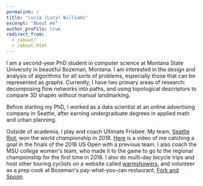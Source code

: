 ```yaml
---
permalink: /
title: "Lucia (Lucy) Williams"
excerpt: "About me"
author_profile: true
redirect_from: 
  - /about/
  - /about.html
---
```

I am a second-year PhD student in computer science at Montana State University in beautiful Bozeman, Montana.
I am interested in the design and analysis of algorithms for all sorts of problems, especially those that can be
represented as graphs. Currently, I have two primary areas of research: decomposing
flow networks into paths, and using topological descriptors to compare 3D shapes without manual landmarking.

Before starting my PhD, I worked as a data scientist at an online advertising company in Seattle, after earning
undergraduate degrees in applied math and urban planning.

Outside of academia, I play and coach Ultimate Frisbee. My team, [Seattle Riot](https://twitter.com/SeattleRiot),
won the world championship in 2018. [Here](https://www.youtube.com/watch?v=qBYpCgQ0xmY) is a video
of me catching a goal in the finals of the 2016 US Open with a previous team.
I also coach the MSU college women's team, who made it to the game to go to
the regional championship for the first time in 2018. 
I also do multi-day bicycle trips and host other touring
cyclists on a website called [warmshowers](https://www.warmshowers.org/users/lucygwi), and volunteer as a prep cook
at Bozeman's pay-what-you-can restaurant, [Fork and Spoon](https://forkandspoonkitchen.org/).
